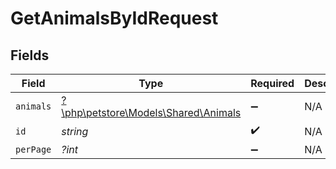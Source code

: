 # GetAnimalsByIdRequest


## Fields

| Field                                                                  | Type                                                                   | Required                                                               | Description                                                            |
| ---------------------------------------------------------------------- | ---------------------------------------------------------------------- | ---------------------------------------------------------------------- | ---------------------------------------------------------------------- |
| `animals`                                                              | [?\php\petstore\Models\Shared\Animals](../../Models/Shared/Animals.md) | :heavy_minus_sign:                                                     | N/A                                                                    |
| `id`                                                                   | *string*                                                               | :heavy_check_mark:                                                     | N/A                                                                    |
| `perPage`                                                              | *?int*                                                                 | :heavy_minus_sign:                                                     | N/A                                                                    |
